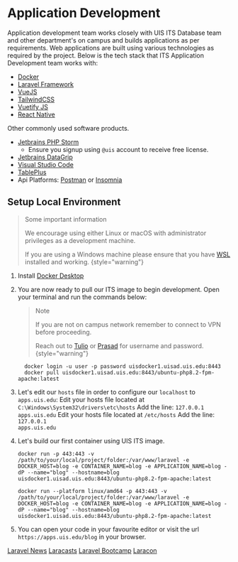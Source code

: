 # Application Development

Application development team works closely with UIS ITS Database team and other department's on campus and builds applications as per requirements.
Web applications are built using various technologies as required by the project. Below is the tech stack that ITS Application Development team works with:

- [Docker](https://www.docker.com/)
- [Laravel Framework](https://laravel.com)
- [VueJS](https://vuejs.org)
- [TailwindCSS](https://tailwindcss.com)
- [Vuetify JS](https://vuetifyjs.com)
- [React Native](https://reactnative.dev/)

Other commonly used software products.
- [Jetbrains PHP Storm](https://www.jetbrains.com/phpstorm/)
  - Ensure you signup using `@uis` account to receive free license.
- [Jetbrains DataGrip](https://www.jetbrains.com/datagrip/)
- [Visual Studio Code](https://code.visualstudio.com/)
- [TablePlus](https://tableplus.com/)
- Api Platforms: [Postman](https://www.postman.com/) or [Insomnia](https://insomnia.rest/)


## Setup Local Environment

> Some important information
>
> We encourage using either Linux or macOS with administrator privileges as a development machine.
>
> If you are using a Windows machine please ensure that you have [WSL](https://learn.microsoft.com/en-us/windows/wsl/install) installed and working.
> {style="warning"}

1. Install [Docker Desktop](https://www.docker.com/products/docker-desktop/)
2. You are now ready to pull our ITS image to begin development. Open your terminal and run the commands below:

    >    Note
    >
    >    If you are not on campus network remember to connect to VPN before proceeding.
    > 
    >    Reach out to [Tulio](mailto:tllos1@uis.edu) or [Prasad](mailto:pchin3@uis.edu) for username and password.
       {style="warning"}
    
    ```Shell
      docker login -u user -p password uisdocker1.uisad.uis.edu:8443
      docker pull uisdocker1.uisad.uis.edu:8443/ubuntu-php8.2-fpm-apache:latest
   ```
3. Let's edit our `hosts` file in order to configure our `localhost` to `apps.uis.edu`:
    <tabs>
    <tab title="Windows">
        <procedure>
        <step>Edit your hosts file located at <code>C:\Windows\System32\drivers\etc\hosts</code></step>
        <step>Add the line: <code>127.0.0.1    apps.uis.edu</code></step>
        </procedure>
    </tab>
    <tab title="macOS/Linux">
        <procedure>
        <step>Edit your hosts file located at <code>/etc/hosts</code></step>
        <step>Add the line: <code>127.0.0.1    apps.uis.edu</code></step>
        </procedure>
    </tab>
    </tabs>
4. Let's build our first container using UIS ITS image.
    <tabs>
    <tab title="All other Chips">
    
    ```Shell
    docker run -p 443:443 -v /path/to/your/local/project/folder:/var/www/laravel -e DOCKER_HOST=blog -e CONTAINER_NAME=blog -e APPLICATION_NAME=blog -dP --name="blog" --hostname=blog uisdocker1.uisad.uis.edu:8443/ubuntu-php8.2-fpm-apache:latest
    ```
    </tab>
    <tab title="macOS M chips">
    
    ```Shell
    docker run --platform linux/amd64 -p 443:443 -v /path/to/your/local/project/folder:/var/www/laravel -e DOCKER_HOST=blog -e CONTAINER_NAME=blog -e APPLICATION_NAME=blog -dP --name="blog" --hostname=blog uisdocker1.uisad.uis.edu:8443/ubuntu-php8.2-fpm-apache:latest
    ```
    </tab>
    </tabs>
5. You can open your code in your favourite editor or visit the url `https://apps.uis.edu/blog` in your browser.

<seealso>
    <category ref="ui">
         <a href="https://laravel-news.com/">Laravel News</a>
         <a href="https://laracasts.com/">Laracasts</a>
         <a href="https://bootcamp.laravel.com/">Laravel Bootcamp</a>
         <a href="https://www.youtube.com/@LaravelPHP/videos">Laracon</a>
    </category>
</seealso>
